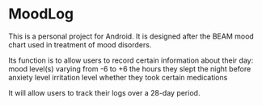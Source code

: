 # MoodLog

This is a personal project for Android. It is designed after the BEAM mood chart used in treatment of mood disorders.

Its function is to allow users to record certain information about their day:
  mood level(s) varying from -6 to +6
  the hours they slept the night before
  anxiety level
  irritation level
  whether they took certain medications

It will allow users to track their logs over a 28-day period.



